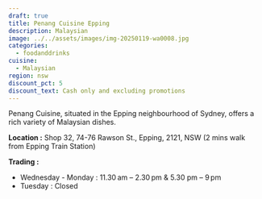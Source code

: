 ```yaml
---
draft: true
title: Penang Cuisine Epping
description: Malaysian
image: ../../assets/images/img-20250119-wa0008.jpg
categories:
  - foodanddrinks
cuisine:
  - Malaysian
region: nsw
discount_pct: 5
discount_text: Cash only and excluding promotions
---
```

Penang Cuisine, situated in the Epping neighbourhood of Sydney, offers a rich variety of Malaysian dishes.

**Location :** Shop 32, 74-76 Rawson St., Epping, 2121, NSW[](<>) (2 mins walk from Epping Train Station)

**Trading :**

* Wednesday - Monday : 11.30 am – 2.30 pm & 5.30 pm – 9 pm
* Tuesday : Closed
